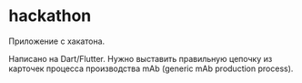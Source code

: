 # hackathon

Приложение с хакатона.

Написано на Dart/Flutter.
Нужно выставить правильную цепочку из карточек процесса производства mAb (generic mAb production process).
